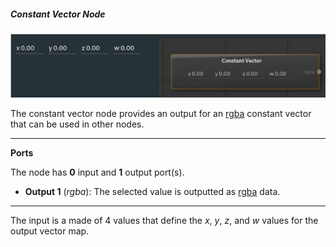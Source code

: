 ##### Constant Vector Node

![constant Vector](images/constantvector.png)

The constant vector node provides an output for an [rgba](28_types.md) constant vector that can be used in other nodes.

---

**Ports**

The node has **0** input and **1** output port(s).

- **Output 1** (*rgba*): The selected value is outputted as [rgba](28_types.md) data.

---

The input is a made of 4 values that define the *x*, *y*, *z*, and *w* values for the output vector map.